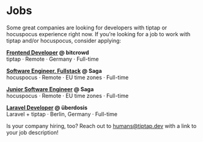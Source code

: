 # Jobs

Some great companies are looking for developers with tiptap or hocuspocus experience right now. If you’re looking for a job to work with tiptap and/or hocuspocus, consider applying:

**[Frontend Developer](https://bitcrowd.net/jobs) @ bitcrowd**<br>
tiptap · Remote · Germany · Full-time

**[Software Engineer, Fullstack](https://saga.so/careers/software-engineer-fullstack) @ Saga**<br>
hocuspocus · Remote · EU time zones · Full-time

**[Junior Software Engineer](https://saga.so/careers/junior-software-engineer) @ Saga**<br>
hocuspocus · Remote · EU time zones · Full-time

**[Laravel Developer](https://ueberdosis.io/php-developer) @ überdosis**<br>
Laravel + tiptap · Berlin, Germany · Full-time

Is your company hiring, too? Reach out to [humans@tiptap.dev](mailto:humans@tiptap.dev) with a link to your job description!
